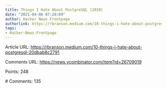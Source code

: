 ```yaml
---
title: Things I Hate About PostgreSQL (2020)
date: "2021-04-06 07:20:09"
author: Hacker News Frontpage
authorlink: https://rbranson.medium.com/10-things-i-hate-about-postgresql-20dbab8c2791
tags:
- Hacker-News-Frontpage
---
```


<p>Article URL: <a href="https://rbranson.medium.com/10-things-i-hate-about-postgresql-20dbab8c2791">https://rbranson.medium.com/10-things-i-hate-about-postgresql-20dbab8c2791</a></p>
<p>Comments URL: <a href="https://news.ycombinator.com/item?id=26709019">https://news.ycombinator.com/item?id=26709019</a></p>
<p>Points: 248</p>
<p># Comments: 135</p>

